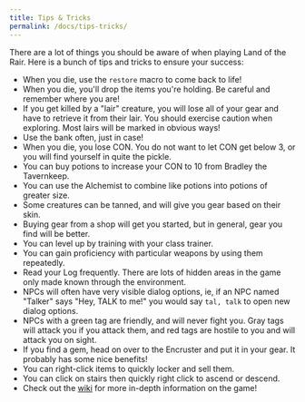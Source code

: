 ```yaml
---
title: Tips & Tricks
permalink: /docs/tips-tricks/
---
```


There are a lot of things you should be aware of when playing Land of the Rair. Here is a bunch of tips and tricks to ensure your success:


* When you die, use the `restore` macro to come back to life!
* When you die, you'll drop the items you're holding. Be careful and remember where you are!
* If you get killed by a "lair" creature, you will lose all of your gear and have to retrieve it from their lair. You should exercise caution when exploring. Most lairs will be marked in obvious ways!
* Use the bank often, just in case!
* When you die, you lose CON. You do not want to let CON get below 3, or you will find yourself in quite the pickle.
* You can buy potions to increase your CON to 10 from Bradley the Tavernkeep.
* You can use the Alchemist to combine like potions into potions of greater size.
* Some creatures can be tanned, and will give you gear based on their skin.
* Buying gear from a shop will get you started, but in general, gear you find will be better.
* You can level up by training with your class trainer.
* You can gain proficiency with particular weapons by using them repeatedly.
* Read your Log frequently. There are lots of hidden areas in the game only made known through the environment.
* NPCs will often have very visible dialog options, ie, if an NPC named "Talker" says "Hey, TALK to me!" you would say `tal, talk` to open new dialog options.
* NPCs with a green tag are friendly, and will never fight you. Gray tags will attack you if you attack them, and red tags are hostile to you and will attack you on sight.
* If you find a gem, head on over to the Encruster and put it in your gear. It probably has some nice benefits!
* You can right-click items to quickly locker and sell them.
* You can click on stairs then quickly right click to ascend or descend.
* Check out the [wiki](https://github.com/LandOfTheRair/landoftherair/wiki) for more in-depth information on the game!
